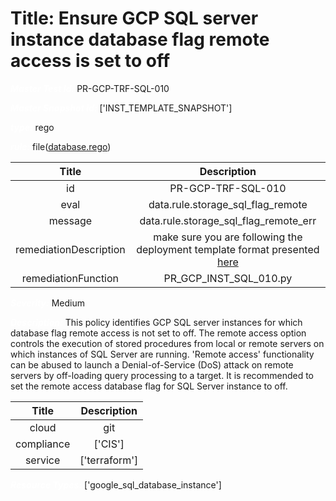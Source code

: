 



# Title: Ensure GCP SQL server instance database flag remote access is set to off


***<font color="white">Master Test Id:</font>*** PR-GCP-TRF-SQL-010

***<font color="white">Master Snapshot Id:</font>*** ['INST_TEMPLATE_SNAPSHOT']

***<font color="white">type:</font>*** rego

***<font color="white">rule:</font>*** file([database.rego])  
  
  
  
  

|Title|Description|
| :---: | :---: |
|id|PR-GCP-TRF-SQL-010|
|eval|data.rule.storage_sql_flag_remote|
|message|data.rule.storage_sql_flag_remote_err|
|remediationDescription|make sure you are following the deployment template format presented <a href='https://cloud.google.com/sql/docs/mysql/admin-api/rest/v1beta4/instances' target='_blank'>here</a>|
|remediationFunction|PR_GCP_INST_SQL_010.py|


***<font color="white">Severity:</font>*** Medium

***<font color="white">Description:</font>*** This policy identifies GCP SQL server instances for which database flag remote access is not set to off. The remote access option controls the execution of stored procedures from local or remote servers on which instances of SQL Server are running. 'Remote access' functionality can be abused to launch a Denial-of-Service (DoS) attack on remote servers by off-loading query processing to a target. It is recommended to set the remote access database flag for SQL Server instance to off.  
  
  

|Title|Description|
| :---: | :---: |
|cloud|git|
|compliance|['CIS']|
|service|['terraform']|


***<font color="white">Resource Types:</font>*** ['google_sql_database_instance']


[database.rego]: https://github.com/prancer-io/prancer-compliance-test/tree/master/google/terraform/database.rego
